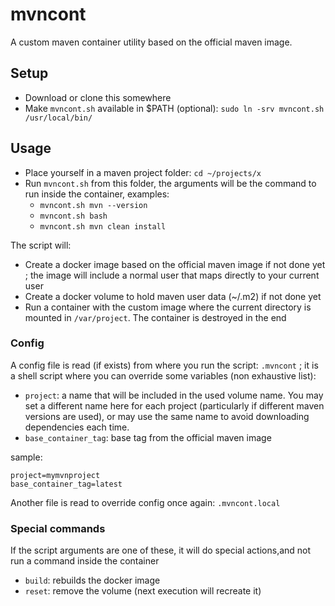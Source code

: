 # mvncont

A custom maven container utility based on the official maven image.

## Setup

* Download or clone this somewhere
* Make `mvncont.sh` available in $PATH (optional): `sudo ln -srv mvncont.sh /usr/local/bin/`

## Usage

* Place yourself in a maven project folder: `cd ~/projects/x`
* Run `mvncont.sh` from this folder, the arguments will be the command to run inside the container, examples:
    * `mvncont.sh mvn --version`
    * `mvncont.sh bash`
    * `mvncont.sh mvn clean install`

The script will:

* Create a docker image based on the official maven image if not done yet ; the image will include a normal user that maps directly to your current user
* Create a docker volume to hold maven user data (~/.m2) if not done yet
* Run a container with the custom image where the current directory is mounted in `/var/project`. The container is destroyed in the end

### Config

A config file is read (if exists) from where you run the script: `.mvncont` ; it is a shell script where you can override some variables (non exhaustive list):

* `project`: a name that will be included in the used volume name. You may set a different name here for each project (particularly if different maven versions are used), or may use the same name to avoid downloading dependencies each time.
* `base_container_tag`: base tag from the official maven image

sample:
```
project=mymvnproject
base_container_tag=latest
```

Another file is read to override config once again: `.mvncont.local`

### Special commands

If the script arguments are one of these, it will do special actions,and not run a command inside the container

* `build`: rebuilds the docker image
* `reset`: remove the volume (next execution will recreate it)

